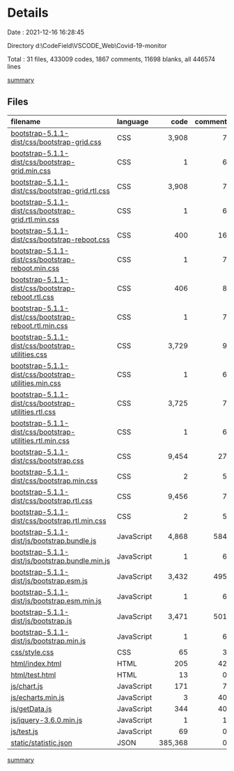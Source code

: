 # Details

Date : 2021-12-16 16:28:45

Directory d:\CodeField\VSCODE_Web\Covid-19-monitor

Total : 31 files,  433009 codes, 1867 comments, 11698 blanks, all 446574 lines

[summary](results.md)

## Files
| filename | language | code | comment | blank | total |
| :--- | :--- | ---: | ---: | ---: | ---: |
| [bootstrap-5.1.1-dist/css/bootstrap-grid.css](/bootstrap-5.1.1-dist/css/bootstrap-grid.css) | CSS | 3,908 | 7 | 1,136 | 5,051 |
| [bootstrap-5.1.1-dist/css/bootstrap-grid.min.css](/bootstrap-5.1.1-dist/css/bootstrap-grid.min.css) | CSS | 1 | 6 | 0 | 7 |
| [bootstrap-5.1.1-dist/css/bootstrap-grid.rtl.css](/bootstrap-5.1.1-dist/css/bootstrap-grid.rtl.css) | CSS | 3,908 | 7 | 1,135 | 5,050 |
| [bootstrap-5.1.1-dist/css/bootstrap-grid.rtl.min.css](/bootstrap-5.1.1-dist/css/bootstrap-grid.rtl.min.css) | CSS | 1 | 6 | 0 | 7 |
| [bootstrap-5.1.1-dist/css/bootstrap-reboot.css](/bootstrap-5.1.1-dist/css/bootstrap-reboot.css) | CSS | 400 | 16 | 65 | 481 |
| [bootstrap-5.1.1-dist/css/bootstrap-reboot.min.css](/bootstrap-5.1.1-dist/css/bootstrap-reboot.min.css) | CSS | 1 | 7 | 0 | 8 |
| [bootstrap-5.1.1-dist/css/bootstrap-reboot.rtl.css](/bootstrap-5.1.1-dist/css/bootstrap-reboot.rtl.css) | CSS | 406 | 8 | 64 | 478 |
| [bootstrap-5.1.1-dist/css/bootstrap-reboot.rtl.min.css](/bootstrap-5.1.1-dist/css/bootstrap-reboot.rtl.min.css) | CSS | 1 | 7 | 0 | 8 |
| [bootstrap-5.1.1-dist/css/bootstrap-utilities.css](/bootstrap-5.1.1-dist/css/bootstrap-utilities.css) | CSS | 3,729 | 9 | 1,128 | 4,866 |
| [bootstrap-5.1.1-dist/css/bootstrap-utilities.min.css](/bootstrap-5.1.1-dist/css/bootstrap-utilities.min.css) | CSS | 1 | 6 | 0 | 7 |
| [bootstrap-5.1.1-dist/css/bootstrap-utilities.rtl.css](/bootstrap-5.1.1-dist/css/bootstrap-utilities.rtl.css) | CSS | 3,725 | 7 | 1,125 | 4,857 |
| [bootstrap-5.1.1-dist/css/bootstrap-utilities.rtl.min.css](/bootstrap-5.1.1-dist/css/bootstrap-utilities.rtl.min.css) | CSS | 1 | 6 | 0 | 7 |
| [bootstrap-5.1.1-dist/css/bootstrap.css](/bootstrap-5.1.1-dist/css/bootstrap.css) | CSS | 9,454 | 27 | 1,741 | 11,222 |
| [bootstrap-5.1.1-dist/css/bootstrap.min.css](/bootstrap-5.1.1-dist/css/bootstrap.min.css) | CSS | 2 | 5 | 0 | 7 |
| [bootstrap-5.1.1-dist/css/bootstrap.rtl.css](/bootstrap-5.1.1-dist/css/bootstrap.rtl.css) | CSS | 9,456 | 7 | 1,735 | 11,198 |
| [bootstrap-5.1.1-dist/css/bootstrap.rtl.min.css](/bootstrap-5.1.1-dist/css/bootstrap.rtl.min.css) | CSS | 2 | 5 | 0 | 7 |
| [bootstrap-5.1.1-dist/js/bootstrap.bundle.js](/bootstrap-5.1.1-dist/js/bootstrap.bundle.js) | JavaScript | 4,868 | 584 | 1,361 | 6,813 |
| [bootstrap-5.1.1-dist/js/bootstrap.bundle.min.js](/bootstrap-5.1.1-dist/js/bootstrap.bundle.min.js) | JavaScript | 1 | 6 | 0 | 7 |
| [bootstrap-5.1.1-dist/js/bootstrap.esm.js](/bootstrap-5.1.1-dist/js/bootstrap.esm.js) | JavaScript | 3,432 | 495 | 1,073 | 5,000 |
| [bootstrap-5.1.1-dist/js/bootstrap.esm.min.js](/bootstrap-5.1.1-dist/js/bootstrap.esm.min.js) | JavaScript | 1 | 6 | 0 | 7 |
| [bootstrap-5.1.1-dist/js/bootstrap.js](/bootstrap-5.1.1-dist/js/bootstrap.js) | JavaScript | 3,471 | 501 | 1,077 | 5,049 |
| [bootstrap-5.1.1-dist/js/bootstrap.min.js](/bootstrap-5.1.1-dist/js/bootstrap.min.js) | JavaScript | 1 | 6 | 0 | 7 |
| [css/style.css](/css/style.css) | CSS | 65 | 3 | 16 | 84 |
| [html/index.html](/html/index.html) | HTML | 205 | 42 | 8 | 255 |
| [html/test.html](/html/test.html) | HTML | 13 | 0 | 1 | 14 |
| [js/chart.js](/js/chart.js) | JavaScript | 171 | 7 | 12 | 190 |
| [js/echarts.min.js](/js/echarts.min.js) | JavaScript | 3 | 40 | 3 | 46 |
| [js/getData.js](/js/getData.js) | JavaScript | 344 | 40 | 13 | 397 |
| [js/jquery-3.6.0.min.js](/js/jquery-3.6.0.min.js) | JavaScript | 1 | 1 | 1 | 3 |
| [js/test.js](/js/test.js) | JavaScript | 69 | 0 | 3 | 72 |
| [static/statistic.json](/static/statistic.json) | JSON | 385,368 | 0 | 1 | 385,369 |

[summary](results.md)